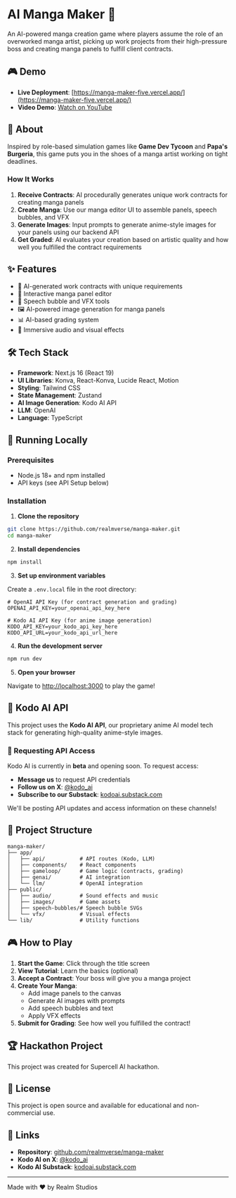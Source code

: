 # AI Manga Maker 🎨

An AI-powered manga creation game where players assume the role of an overworked manga artist, picking up work projects from their high-pressure boss and creating manga panels to fulfill client contracts.

## 🎮 Demo

- **Live Deployment**: [https://manga-maker-five.vercel.app/](https://manga-maker-five.vercel.app/)
- **Video Demo**: [Watch on YouTube](https://www.youtube.com/watch?v=LuINLqlHpnQ)

## 📖 About

Inspired by role-based simulation games like **Game Dev Tycoon** and **Papa's Burgeria**, this game puts you in the shoes of a manga artist working on tight deadlines.

### How It Works

1. **Receive Contracts**: AI procedurally generates unique work contracts for creating manga panels
2. **Create Manga**: Use our manga editor UI to assemble panels, speech bubbles, and VFX
3. **Generate Images**: Input prompts to generate anime-style images for your panels using our backend API
4. **Get Graded**: AI evaluates your creation based on artistic quality and how well you fulfilled the contract requirements

## ✨ Features

- 🤖 AI-generated work contracts with unique requirements
- 🎨 Interactive manga panel editor
- 💬 Speech bubble and VFX tools
- 🖼️ AI-powered image generation for manga panels
- 📊 AI-based grading system
- 🎵 Immersive audio and visual effects

## 🛠️ Tech Stack

- **Framework**: Next.js 16 (React 19)
- **UI Libraries**: Konva, React-Konva, Lucide React, Motion
- **Styling**: Tailwind CSS
- **State Management**: Zustand
- **AI Image Generation**: Kodo AI API
- **LLM**: OpenAI
- **Language**: TypeScript

## 🚀 Running Locally

### Prerequisites

- Node.js 18+ and npm installed
- API keys (see API Setup below)

### Installation

1. **Clone the repository**

```bash
git clone https://github.com/realmverse/manga-maker.git
cd manga-maker
```

2. **Install dependencies**

```bash
npm install
```

3. **Set up environment variables**

Create a `.env.local` file in the root directory:

```env
# OpenAI API Key (for contract generation and grading)
OPENAI_API_KEY=your_openai_api_key_here

# Kodo AI API Key (for anime image generation)
KODO_API_KEY=your_kodo_api_key_here
KODO_API_URL=your_kodo_api_url_here
```

4. **Run the development server**

```bash
npm run dev
```

5. **Open your browser**

Navigate to [http://localhost:3000](http://localhost:3000) to play the game!

## 🎨 Kodo AI API

This project uses the **Kodo AI API**, our proprietary anime AI model tech stack for generating high-quality anime-style images.

### 🔑 Requesting API Access

Kodo AI is currently in **beta** and opening soon. To request access:

- **Message us** to request API credentials
- **Follow us on X**: [@kodo_ai](https://x.com/kodo_ai)
- **Subscribe to our Substack**: [kodoai.substack.com](https://substack.com/@kodoai)

We'll be posting API updates and access information on these channels!

## 📝 Project Structure

```
manga-maker/
├── app/
│   ├── api/           # API routes (Kodo, LLM)
│   ├── components/    # React components
│   ├── gameloop/      # Game logic (contracts, grading)
│   ├── genai/         # AI integration
│   └── llm/           # OpenAI integration
├── public/
│   ├── audio/         # Sound effects and music
│   ├── images/        # Game assets
│   ├── speech-bubbles/# Speech bubble SVGs
│   └── vfx/           # Visual effects
└── lib/               # Utility functions
```

## 🎮 How to Play

1. **Start the Game**: Click through the title screen
2. **View Tutorial**: Learn the basics (optional)
3. **Accept a Contract**: Your boss will give you a manga project
4. **Create Your Manga**:
   - Add image panels to the canvas
   - Generate AI images with prompts
   - Add speech bubbles and text
   - Apply VFX effects
5. **Submit for Grading**: See how well you fulfilled the contract!

## 🏆 Hackathon Project

This project was created for Supercell AI hackathon. 

## 📄 License

This project is open source and available for educational and non-commercial use.

## 🔗 Links

- **Repository**: [github.com/realmverse/manga-maker](https://github.com/realmverse/manga-maker)
- **Kodo AI on X**: [@kodo_ai](https://x.com/kodo_ai)
- **Kodo AI Substack**: [kodoai.substack.com](https://substack.com/@kodoai)

---

Made with ❤️ by Realm Studios
